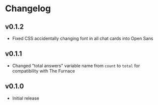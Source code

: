 # Changelog

## v0.1.2
* Fixed CSS accidentally changing font in all chat cards into Open Sans

## v0.1.1
* Changed "total answers" variable name from `count` to `total` for compatibility with The Furnace

## v0.1.0
* Initial release
